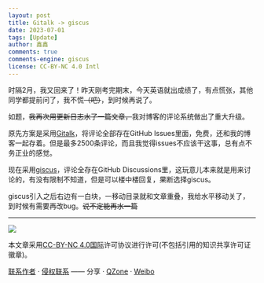 ```yaml
---
layout: post
title: Gitalk -> giscus
date: 2023-07-01
tags: [Update]
author: 鑫鑫
comments: true
comments-engine: giscus
license: CC-BY-NC 4.0 Intl
---
```


时隔2月，我又回来了！昨天刚考完期末，今天英语就出成绩了，有点慌张，其他同学都提前问了，我不慌~~（吧）~~，到时候再说了。

如题，~~我再次用更新日志水了一篇文章，~~我对博客的评论系统做出了重大升级。

原先方案是采用[Gitalk](https://gitalk.github.io)，将评论全部存在GitHub Issues里面，免费，还和我的博客一起存着。但是最多2500条评论，而且我觉得issues不应该干这事，总有点不务正业的感觉。

现在采用[giscus](https://giscus.app)，评论全存在GitHub Discussions里，这玩意儿本来就是用来讨论的，有没有限制不知道，但是可以楼中楼回复，果断选择giscus。

giscus引入之后右边有一白块，一移动目录就和文章重叠，我给水平移动关了，到时候有需要再改bug。~~说不定能再水一篇~~

---

[![](https://licensebuttons.net/l/by-nc/4.0/88x31.png)](https://creativecommons.org/licenses/by-nc/4.0/deed.zh)

本文章采用[CC-BY-NC 4.0国际](https://creativecommons.org/licenses/by-nc/4.0/deed.zh)许可协议进行许可(不包括引用的知识共享许可证徽章)。

[联系作者](mailto:blog@xinxin2021.tk) · [侵权联系](mailto:tort@xinxin2021.tk) —— 分享 · [QZone](https://sns.qzone.qq.com/cgi-bin/qzshare/cgi_qzshare_onekey?url=https%3A%2F%2Fblog.xinxin2021.tk%2Fupdate-log-2%2F&title=Gitalk+-%3E+giscus&site=%E9%91%AB%E5%8D%9A%E5%AE%A2%0D%0A) · [Weibo](https://service.weibo.com/share/share.php?url=https%3A%2F%2Fblog.xinxin2021.tk%2Fupdate-log-2%2F&count=1&title=Gitalk+-%3E+giscus&language=zh_cn)
